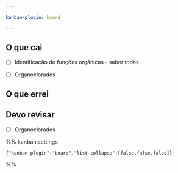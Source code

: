 ```yaml
---

kanban-plugin: board

---
```


## O que cai

- [ ] Identificação de funções orgânicas - saber todas
- [ ] Organoclorados


## O que errei



## Devo revisar

- [ ] Organoclorados




%% kanban:settings
```
{"kanban-plugin":"board","list-collapse":[false,false,false]}
```
%%